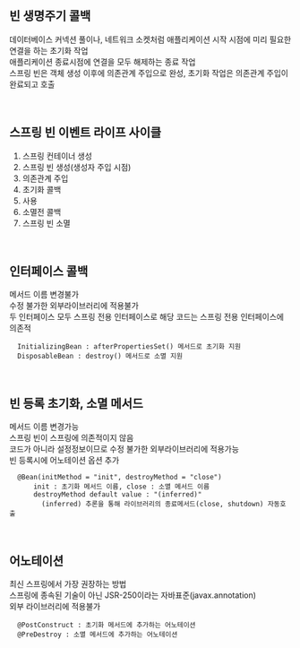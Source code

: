 ## 빈 생명주기 콜백
데이터베이스 커넥션 풀이나, 네트워크 소켓처럼 애플리케이션 시작 시점에 미리 필요한 연결을 하는 초기화 작업  
애플리케이션 종료시점에 연결을 모두 해제하는 종료 작업  
스프링 빈은 객체 생성 이후에 의존관계 주입으로 완성, 초기화 작업은 의존관계 주입이 완료되고 호출  

<br>
      
## 스프링 빈 이벤트 라이프 사이클
1. 스프링 컨테이너 생성  
2. 스프링 빈 생성(생성자 주입 시점)  
3. 의존관계 주입  
4. 초기화 콜백  
5. 사용  
6. 소멸전 콜백  
7. 스프링 빈 소멸  

<br>

## 인터페이스 콜백
메서드 이름 변경불가  
수정 불가한 외부라이브러리에 적용불가  
두 인터페이스 모두 스프링 전용 인터페이스로 해당 코드는 스프링 전용 인터페이스에 의존적  

      InitializingBean : afterPropertiesSet() 메서드로 초기화 지원  
      DisposableBean : destroy() 메서드로 소멸 지원  

<br>

## 빈 등록 초기화, 소멸 메서드
메서드 이름 변경가능  
스프링 빈이 스프링에 의존적이지 않음  
코드가 아니라 설정정보이므로 수정 불가한 외부라이브러리에 적용가능  
빈 등록시에 어노테이션 옵션 추가  

      @Bean(initMethod = "init", destroyMethod = "close")
          init : 초기화 메서드 이름, close : 소멸 메서드 이름
          destroyMethod default value : "(inferred)"
            (inferred) 추론을 통해 라이브러리의 종료메서드(close, shutdown) 자동호출

<br>

## 어노테이션
최신 스프링에서 가장 권장하는 방법  
스프링에 종속된 기술이 아닌 JSR-250이라는 자바표준(javax.annotation)  
외부 라이브러리에 적용불가  

      @PostConstruct : 초기화 메서드에 추가하는 어노테이션
      @PreDestroy : 소멸 메서드에 추가하는 어노테이션

<br>

